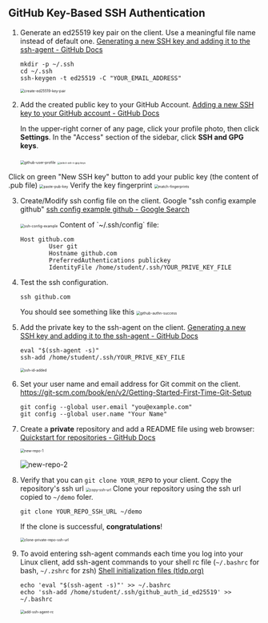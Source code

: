 ## GitHub Key-Based SSH Authentication



1. Generate an ed25519 key pair on the client. Use a meaningful file name instead of default one.
   [Generating a new SSH key and adding it to the ssh-agent - GitHub Docs](https://docs.github.com/en/authentication/connecting-to-github-with-ssh/generating-a-new-ssh-key-and-adding-it-to-the-ssh-agent)

   ```shell
   mkdir -p ~/.ssh
   cd ~/.ssh
   ssh-keygen -t ed25519 -C "YOUR_EMAIL_ADDRESS"
   ```

   <img src="./GitHub%20Key-Based%20SSH%20Authentication.assets/create-ed25519-key-pair.jpg" alt="create-ed25519-key-pair" style="zoom:50%;" /> 

2. Add the created public key to your GitHub Account.
   [Adding a new SSH key to your GitHub account - GitHub Docs](https://docs.github.com/en/authentication/connecting-to-github-with-ssh/adding-a-new-ssh-key-to-your-github-account)


   In the upper-right corner of any page, click your profile photo, then click **Settings**. In the "Access" section of the sidebar, click **SSH and GPG keys**.

   <img src="./GitHub%20Key-Based%20SSH%20Authentication.assets/github-user-profile.jpg" alt="github-user-profile" style="zoom: 50%;" />
   <img src="./GitHub%20Key-Based%20SSH%20Authentication.assets/select-ssh-n-gpg-keys.jpg" alt="select-ssh-n-gpg-keys" style="zoom: 33%;" /> 

Click on green "New SSH key" button to add your public key (the content of .pub file)
   <img src="./GitHub%20Key-Based%20SSH%20Authentication.assets/paste-pub-key.jpg" alt="paste-pub-key" style="zoom:50%;" />
   Verify the key fingerprint
   <img src="./GitHub%20Key-Based%20SSH%20Authentication.assets/match-fingerprints.jpg" alt="match-fingerprints" style="zoom:50%;" /> 

3. Create/Modify ssh config file on the client.
   Google "ssh config example github" [ssh config example github - Google Search](https://www.google.com/search?q=ssh+config+example+github&newwindow=1&sca_esv=6cca4d99aac7a0e4&sxsrf=ADLYWIIMbo8W3ODlv-a_KHnywMFtw-DrsQ%3A1716953637887&ei=JaJWZv3qNazw0PEPz5yEkAo&ved=0ahUKEwi9kbrd9rGGAxUsODQIHU8OAaIQ4dUDCBA&oq=ssh+config+example+github&gs_lp=Egxnd3Mtd2l6LXNlcnAiGXNzaCBjb25maWcgZXhhbXBsZSBnaXRodWIyChAAGLADGNYEGEcyChAAGLADGNYEGEcyChAAGLADGNYEGEcyChAAGLADGNYEGEcyChAAGLADGNYEGEcyChAAGLADGNYEGEcyChAAGLADGNYEGEcyChAAGLADGNYEGEdIrAVQAFgAcAF4AZABAJgBAKABAKoBALgBDMgBAJgCAaACBpgDAIgGAZAGCJIHATGgBwA&sclient=gws-wiz-serp)

   <img src="./GitHub%20Key-Based%20SSH%20Authentication.assets/ssh-config-example.jpg" alt="ssh-config-example" style="zoom:50%;" />
   Content of `~/.ssh/config` file:

   ```
   Host github.com
           User git
           Hostname github.com
           PreferredAuthentications publickey
           IdentityFile /home/student/.ssh/YOUR_PRIVE_KEY_FILE
   ```

4. Test the ssh configuration.
   ```
   ssh github.com
   ```

   You should see something like this
   <img src="./GitHub%20Key-Based%20SSH%20Authentication.assets/github-authn-success.jpg" alt="github-authn-success" style="zoom:50%;" /> 

5. Add the private key to the ssh-agent on the client.
   [Generating a new SSH key and adding it to the ssh-agent - GitHub Docs](https://docs.github.com/en/authentication/connecting-to-github-with-ssh/generating-a-new-ssh-key-and-adding-it-to-the-ssh-agent?platform=linux)

   ```
   eval "$(ssh-agent -s)"
   ssh-add /home/student/.ssh/YOUR_PRIVE_KEY_FILE
   ```

   <img src="./GitHub%20Key-Based%20SSH%20Authentication.assets/ssh-id-added.jpg" alt="ssh-id-added" style="zoom:50%;" /> 

6. Set your user name and email address for Git commit on the client.
   https://git-scm.com/book/en/v2/Getting-Started-First-Time-Git-Setup

   ```shell
   git config --global user.email "you@example.com"
   git config --global user.name "Your Name"
   ```

7. Create a **private** repository and add a README file using web browser: [Quickstart for repositories - GitHub Docs](https://docs.github.com/en/repositories/creating-and-managing-repositories/quickstart-for-repositories)

   <img src="./GitHub%20Key-Based%20SSH%20Authentication.assets/new-repo-1.jpg" alt="new-repo-1" style="zoom:50%;" /> 


   ![new-repo-2](./GitHub%20Key-Based%20SSH%20Authentication.assets/new-repo-2.jpg) 

8. Verify that you can `git clone YOUR_REPO` to your client.
   Copy the repository's ssh url
   <img src="./GitHub%20Key-Based%20SSH%20Authentication.assets/copy-ssh-url.jpg" alt="copy-ssh-url" style="zoom:50%;" /> 
   Clone your repository using the ssh url copied to `~/demo` foler.


   ```
   git clone YOUR_REPO_SSH_URL ~/demo
   ```

   If the clone is successful, **congratulations**!

   <img src="./GitHub%20Key-Based%20SSH%20Authentication.assets/clone-private-repo-ssh-url.jpg" alt="clone-private-repo-ssh-url" style="zoom:50%;" /> 

9. To avoid entering ssh-agent commands each time you log into your Linux client, add ssh-agent commands to your shell rc file (`~/.bashrc` for bash, `~/.zshrc` for zsh)
   [Shell initialization files (tldp.org)](https://tldp.org/LDP/Bash-Beginners-Guide/html/sect_03_01.html)

   ```
   echo 'eval "$(ssh-agent -s)"' >> ~/.bashrc
   echo 'ssh-add /home/student/.ssh/github_auth_id_ed25519' >> ~/.bashrc
   ```

   <img src="./GitHub%20Key-Based%20SSH%20Authentication.assets/add-ssh-agent-rc.jpg" alt="add-ssh-agent-rc" style="zoom:50%;" /> 